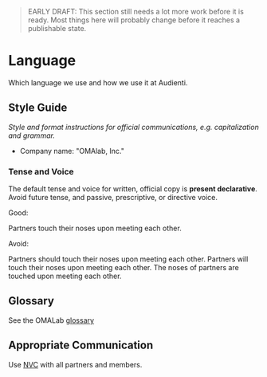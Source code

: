 > EARLY DRAFT: This section still needs a lot more work before it is ready. Most things here will probably change before it reaches a publishable state.

# Language

Which language we use and how we use it at Audienti.

## Style Guide

_Style and format instructions for official communications, e.g. capitalization and grammar._

* Company name: "OMAlab, Inc."

### Tense and Voice

The default tense and voice for written, official copy is **present declarative**. Avoid future tense, and passive, prescriptive, or directive voice.

Good:

Partners touch their noses upon meeting each other.

Avoid:

Partners should touch their noses upon meeting each other.
  Partners will touch their noses upon meeting each other.
  The noses of partners are touched upon meeting each other.

## Glossary

See the OMALab [glossary](../GLOSSARY.html)

## Appropriate Communication

Use [NVC](https://en.wikipedia.org/wiki/Nonviolent_Communication) with all partners and members.

